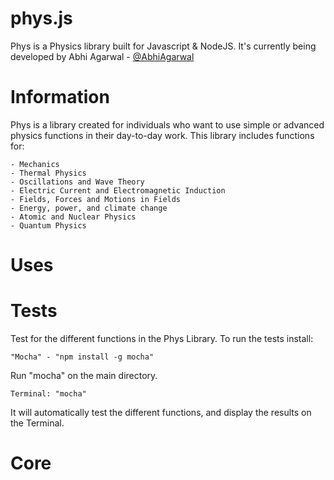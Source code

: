 phys.js
====

Phys is a Physics library built for Javascript & NodeJS. It's currently being developed by Abhi Agarwal - [@AbhiAgarwal](https://twitter.com/abhiagarwal)

Information
====

Phys is a library created for individuals who want to use simple or advanced physics functions in their day-to-day work. This library includes functions for:

    - Mechanics
    - Thermal Physics
    - Oscillations and Wave Theory
    - Electric Current and Electromagnetic Induction
    - Fields, Forces and Motions in Fields
    - Energy, power, and climate change
    - Atomic and Nuclear Physics
    - Quantum Physics

Uses
====


Tests
====

Test for the different functions in the Phys Library. To run the tests install:

    "Mocha" - "npm install -g mocha"

Run "mocha" on the main directory.

    Terminal: "mocha" 

It will automatically test the different functions, and display the results on the Terminal.

Core
====